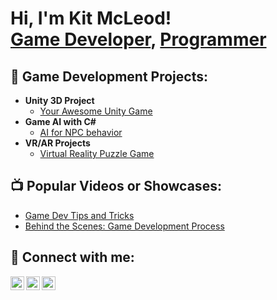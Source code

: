<h1>Hi, I'm Kit McLeod! <br/><a href="https://github.com/your-github-link">Game Developer</a>, <a href="https://www.linkedin.com/in/your-linkedin">Programmer</a></h1>

<h2>👾 Game Development Projects:</h2>

- <b>Unity 3D Project</b>
  - [Your Awesome Unity Game](https://github.com/your-github-link/unity-game)
- <b>Game AI with C#</b>
  - [AI for NPC behavior](https://github.com/your-github-link/game-ai-project)
- <b>VR/AR Projects</b>
  - [Virtual Reality Puzzle Game](https://github.com/your-github-link/vr-puzzle-game)

<h2>📺 Popular Videos or Showcases:</h2>

- [Game Dev Tips and Tricks](https://www.youtube.com/your-video-link)
- [Behind the Scenes: Game Development Process](https://www.youtube.com/your-video-link)

<h2> 🤳 Connect with me:</h2>

[<img align="left" alt="KitMcLeod | LinkedIn" width="22px" src="https://cdn.jsdelivr.net/npm/simple-icons@v3/icons/linkedin.svg" />][linkedin]
[<img align="left" alt="KitMcLeod | Twitter" width="22px" src="https://cdn.jsdelivr.net/npm/simple-icons@v3/icons/twitter.svg" />][twitter]
[<img align="left" alt="KitMcLeod | Instagram" width="22px" src="https://cdn.jsdelivr.net/npm/simple-icons@v3/icons/instagram.svg" />][instagram]

[twitter]: https://twitter.com/your-twitter-handle
[linkedin]: https://linkedin.com/in/your-linkedin
[instagram]: https://www.instagram.com/your-instagram-handle/
